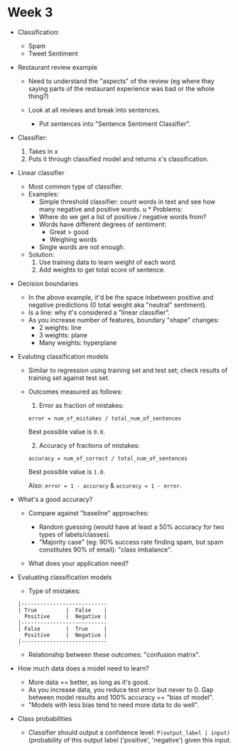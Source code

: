 # Week 3

* Classification:

  * Spam
  * Tweet Sentiment

* Restaurant review example

  * Need to understand the "aspects" of the review (eg where they saying parts of the restaurant experience was bad or the whole thing?)

  * Look at all reviews and break into sentences.
    * Put sentences into "Sentence Sentiment Classifier".

* Classifier:

  1. Takes in x
  2. Puts it through classified model and returns x's classification.

* Linear classifier

  * Most common type of classifier.
  * Examples:
    * Simple threshold classifier: count words in text and see how many negative and positive words.
u  * Problems:
    * Where do we get a list of positive / negative words from?
    * Words have different degrees of sentiment:
      * Great > good
      * Weighing words
    * Single words are not enough.
  * Solution:
    1. Use training data to learn weight of each word.
    2. Add weights to get total score of sentence.

* Decision boundaries

  * In the above example, it'd be the space inbetween positive and negative predictions (0 total weight aka "neutral" sentiment).
  * Is a line: why it's considered a "linear classifier".
  * As you increase number of features, boundary "shape" changes:
    * 2 weights: line
    * 3 weights: plane
    * Many weights: hyperplane

* Evaluting classification models

  * Similar to regression using training set and test set; check results of training set against test set.
  * Outcomes measured as follows:

    1. Error as fraction of mistakes:

      ```
      error = num_of_mistakes / total_num_of_sentences
      ```

      Best possible value is ```0.0```.

    2. Accuracy of fractions of mistakes:

      ```
      accuracy = num_of_correct / total_num_of_sentences
      ```

      Best possible value is ```1.0```.

      Also: ```error = 1 - accuracy``` & ```accuracy = 1 - error```.

* What's a good accuracy?

  * Compare against "baseline" approaches:

    * Random guessing (would have at least a 50% accuracy for two types of labels/classes).
    * "Majority case" (eg: 90% success rate finding spam, but spam constitutes 90% of email): "class imbalance".

  * What does your application need?

* Evaluating classification models

  * Type of mistakes:
    
  ```
  |---------------------------
  | True         |  False    |
    Positive     |  Negative |
  |---------------------------
  | False        |  True     |
    Positive     |  Negative |
  |---------------------------
  ```

  * Relationship between these outcomes: "confusion matrix".

* How much data does a model need to learn?

  * More data == better, as long as it's good.
  * As you increase data, you reduce test error but never to 0. Gap between model results and 100% accuracy == "bias of model".
  * "Models with less bias tend to need more data to do well".

* Class probabilities

  * Classifier should output a confidence level: ```P(output_label | input)``` (probability of this output label ('positive', 'negative') given this input.

